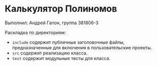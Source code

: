 # Калькулятор Полиномов

Выполнил: Андрей Гапон, группа 381806-3

Раскладка по директориям:

  - `include` содержит публичные заголовочные файлы, предназначенные для
    включения в пользовательские проекты.
  - `src` содержит реализацию класса.
  - `test` содержит модульные тесты для класса.

